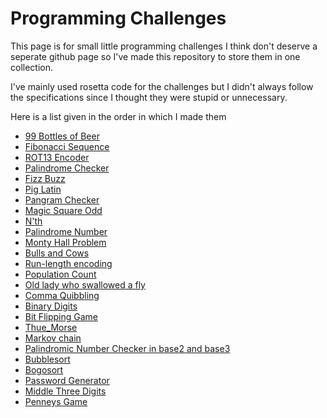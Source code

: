 # Programming Challenges
This page is for small little programming challenges I think don't deserve a seperate github page so I've made this repository to store them in one collection.

I've mainly used rosetta code for the challenges but I didn't always follow the specifications since I thought they were stupid or unnecessary.

Here is a list given in the order in which I made them
- [99 Bottles of Beer](https://github.com/rutgerklamer/ProgrammingChallenges/tree/master/99_Bottles_of_Beer)
- [Fibonacci Sequence](https://github.com/rutgerklamer/ProgrammingChallenges/tree/master/Fibonacci_Sequence)
- [ROT13 Encoder](https://github.com/rutgerklamer/ProgrammingChallenges/tree/master/Rot13)
- [Palindrome Checker](https://github.com/rutgerklamer/ProgrammingChallenges/tree/master/Palindrome)
- [Fizz Buzz](https://github.com/rutgerklamer/ProgrammingChallenges/tree/master/Fizz_Buzz)
- [Pig Latin](https://github.com/rutgerklamer/ProgrammingChallenges/tree/master/Pig_Latin)
- [Pangram Checker](https://github.com/rutgerklamer/ProgrammingChallenges/tree/master/Pangram)
- [Magic Square Odd](https://github.com/rutgerklamer/ProgrammingChallenges/tree/master/Magic_Square_Odd)
- [N'th](https://github.com/rutgerklamer/ProgrammingChallenges/tree/master/N-th)
- [Palindrome Number](https://github.com/rutgerklamer/ProgrammingChallenges/tree/master/Palindrome_Number)
- [Monty Hall Problem](https://github.com/rutgerklamer/ProgrammingChallenges/tree/master/Monty_Hall_Problem)
- [Bulls and Cows](https://github.com/rutgerklamer/ProgrammingChallenges/tree/master/Bulls_Cows)
- [Run-length encoding](https://github.com/rutgerklamer/ProgrammingChallenges/tree/master/RLE)
- [Population Count](https://github.com/rutgerklamer/ProgrammingChallenges/new/master/Population_count)
- [Old lady who swallowed a fly](https://github.com/rutgerklamer/ProgrammingChallenges/tree/master/Old_lady_swallowed_a_fly)
- [Comma Quibbling](https://github.com/rutgerklamer/ProgrammingChallenges/blob/master/Comma_quibbling)
- [Binary Digits](https://github.com/rutgerklamer/ProgrammingChallenges/tree/master/Binary_digits)
- [Bit Flipping Game](https://github.com/rutgerklamer/ProgrammingChallenges/tree/master/Bitflipping_Game)
- [Thue_Morse](https://github.com/rutgerklamer/ProgrammingChallenges/tree/master/Thue_Morse)
- [Markov chain](https://github.com/rutgerklamer/ProgrammingChallenges/tree/master/Markov_chain)
- [Palindromic Number Checker in base2 and base3](https://github.com/rutgerklamer/ProgrammingChallenges/tree/master/Palindromic_number_in_base2_and_base3)
- [Bubblesort](https://github.com/rutgerklamer/ProgrammingChallenges/tree/master/Bubblesort)
- [Bogosort](https://github.com/rutgerklamer/ProgrammingChallenges/tree/master/Bogosort)
- [Password Generator](https://github.com/rutgerklamer/ProgrammingChallenges/tree/master/Password_Generator)
- [Middle Three Digits](https://github.com/rutgerklamer/ProgrammingChallenges/tree/master/Middle_Three_Digits)
- [Penneys Game](https://github.com/rutgerklamer/ProgrammingChallenges/tree/master/Penneys_game)
